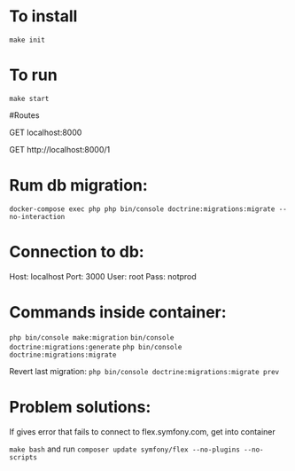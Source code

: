 # To install

`make init`

# To run

`make start`

#Routes

GET localhost:8000

GET http://localhost:8000/1

# Rum db migration:

`docker-compose exec php php bin/console doctrine:migrations:migrate --no-interaction`

# Connection to db:

Host: localhost
Port: 3000
User: root
Pass: notprod

# Commands inside container:

`php bin/console make:migration`
`bin/console doctrine:migrations:generate`
`php bin/console doctrine:migrations:migrate`

Revert last migration:
`php bin/console doctrine:migrations:migrate prev`

# Problem solutions:

If gives error that fails to connect to flex.symfony.com, get into container

`make bash`
and run
`composer update symfony/flex --no-plugins --no-scripts
`